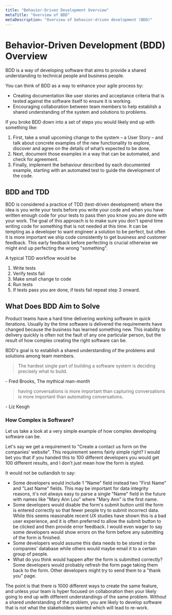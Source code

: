```yaml
---
title: "Behavior-Driven Development Overview"
metaTitle: "Overview of BDD"
metaDescription: "Overview of behavior-driven development (BDD)"
---
```


# Behavior-Driven Development (BDD) Overview
BDD is a way of developing software that aims to provide a shared understanding to technical people and business people.

You can think of BDD as a way to enhance your agile process by:
* Creating documentation like user stories and acceptance criteria that is tested against the software itself to ensure
it is working.
* Encouraging collaboration between team members to help establish a shared understanding of the system and solutions to
problems.

If you broke BDD down into a set of steps you would likely end up with something like:
1. First, take a small upcoming change to the system – a User Story – and talk about concrete examples of the new functionality to explore, discover and agree on the details of what’s expected to be done.
2. Next, document those examples in a way that can be automated, and check for agreement.
3. Finally, implement the behaviour described by each documented example, starting with an automated test to guide the development of the code.

## BDD and TDD
BDD is considered a practice of TDD (test-driven development) where the idea is you write your tests before you write your
code and when you have written enough code for your tests to pass then you know you are done with your work. The goal of
this approach is to make sure you don't spend time writing code for something that is not needed at this time. It can be
tempting as a developer to want engineer a solution to be perfect, but often it is more important we ship code consistently
to get business and customer feedback. This early feedback before perfecting is crucial otherwise we might end up perfecting
the wrong "something".

A typical TDD workflow would be

1. Write tests
2. Verify tests fail
3. Make small change to code
4. Run tests
5. If tests pass you are done, if tests fail repeat step 3 onward.

## What Does BDD Aim to Solve
Product teams have a hard time delivering working software in quick iterations. Usually by the time software is delivered
the requirements have changed because the business has learned something new. This inability to delivery quickly is often not
the fault of any one particular person, but the result of how complex creating the right software can be.

BDD's goal is to establish a shared understanding of the problems and solutions among team members.

> The hardest single part of building a software system is deciding precisely what to build.

  \- Fred Brooks, The mythical man-month

> having conversations is more important than capturing conversations is more important than automating conversations.

  \- Liz Keogh


### How Complex is Software?
Let us take a look at a very simple example of how complex developing software can be.

Let's say we get a requirement to "Create a contact us form on the companies' website". This requirement seems fairly
simple right? I would bet you that if you handed this to 100 different developers you would get 100 different results,
and I don't just mean how the form is styled.

It would not be outlandish to say:
* Some developers would include 1 "Name" field instead two "First Name" and "Last Name" fields. This may be important for
data integrity reasons, it's not always easy to parse a single "Name" field in the future with names like "Mary Ann Lou"
where "Mary Ann" is the first name.
* Some developers would disable the form's submit button until the form is entered correctly so that fewer people try to
submit incorrect data. While this seems reasonable recent UX studies have shown this is a bad user experience, and it is
often preferred to allow the submit button to be clicked and then provide error feedback. I would even wager to say some
developers would show errors on the form before any submitting of the form is finished.
* Some developers would assume this data needs to be stored in the companies' database while others would maybe email it
to a certain group of people.
* What do you think would happen after the form is submitted correctly? Some developers would probably refresh the form
page taking them back to the form. Other developers might try to send them to a "thank you" page.

The point is that there is 1000 different ways to create the same feature, and unless your team is hyper focused on collaboration
then your likely going to end up with different understandings of the same problem. Without a shared understanding of the
problem, you are likely to develop software that is not what the stakeholders wanted which will lead to re-work.


